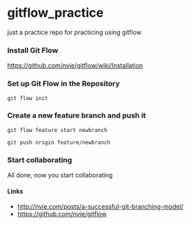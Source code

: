 gitflow_practice
================

just a practice repo for practicing using gitflow


### Install Git Flow
https://github.com/nvie/gitflow/wiki/Installation

### Set up Git Flow in the Repository
```
git flow init
```

### Create a new feature branch and push it
```
git flow feature start newbranch

git push origin feature/newbranch
```

### Start collaborating
All done, now you start collaborating


#### Links
- http://nvie.com/posts/a-successful-git-branching-model/
- https://github.com/nvie/gitflow 

